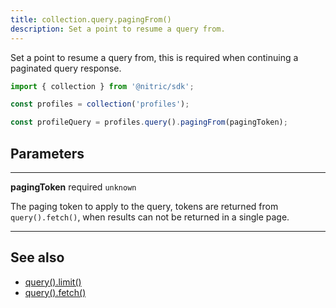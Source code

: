 ```yaml
---
title: collection.query.pagingFrom()
description: Set a point to resume a query from.
---
```


Set a point to resume a query from, this is required when continuing a paginated query response.

```javascript
import { collection } from '@nitric/sdk';

const profiles = collection('profiles');

const profileQuery = profiles.query().pagingFrom(pagingToken);
```

## Parameters

---

**pagingToken** required `unknown`

The paging token to apply to the query, tokens are returned from `query().fetch()`, when results can not be returned in a single page.

---

## See also

- [query().limit()](./collection-query-limit.md)
- [query().fetch()](./collection-query-where.md)
